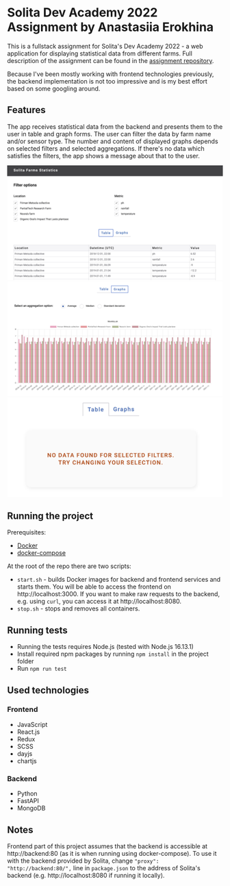 # Solita Dev Academy 2022 Assignment by Anastasiia Erokhina

This is a fullstack assignment for Solita's Dev Academy 2022 - a web application for displaying statistical data from different farms. Full description of the assignment can be found in the [assignment repository](https://github.com/solita/dev-academy-2022-exercise).

Because I've been mostly working with frontend technologies previously, the backend implementation is not too impressive and is my best effort based on some googling around.

## Features

The app receives statistical data from the backend and presents them to the user in table and graph forms. The user can filter the data by farm name and/or sensor type. The number and content of displayed graphs depends on selected filters and selected aggregations. If there's no data which satisfies the filters, the app shows a message about that to the user.

![table](./docs/screenshot1.png)
![graphs](./docs/screenshot2.png)
![error-message](./docs/screenshot3.png)

## Running the project

Prerequisites:

- [Docker](https://www.docker.com/)
- [docker-compose](https://docs.docker.com/compose/install/)

At the root of the repo there are two scripts:

- `start.sh` - builds Docker images for backend and frontend services and starts them. You will be able to access the frontend on http://localhost:3000. If you want to make raw requests to the backend, e.g. using `curl`, you can access it at http://localhost:8080.
- `stop.sh` - stops and removes all containers.

## Running tests

- Running the tests requires Node.js (tested with Node.js 16.13.1)
- Install required npm packages by running `npm install` in the project folder
- Run `npm run test`

## Used technologies

### Frontend

- JavaScript
- React.js
- Redux
- SCSS
- dayjs
- chartjs

### Backend

 - Python
 - FastAPI
 - MongoDB

 ## Notes

 Frontend part of this project assumes that the backend is accessible at http://backend:80 (as it is when running using docker-compose). To use it with the backend provided by Solita, change `"proxy": "http://backend:80/",` line in `package.json` to the address of Solita's backend (e.g. http://localhost:8080 if running it locally).
